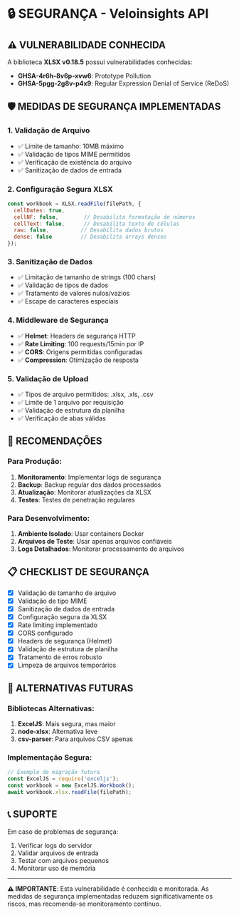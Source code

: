 # 🔒 SEGURANÇA - Veloinsights API

## ⚠️ **VULNERABILIDADE CONHECIDA**

A biblioteca **XLSX v0.18.5** possui vulnerabilidades conhecidas:
- **GHSA-4r6h-8v6p-xvw6**: Prototype Pollution
- **GHSA-5pgg-2g8v-p4x9**: Regular Expression Denial of Service (ReDoS)

## 🛡️ **MEDIDAS DE SEGURANÇA IMPLEMENTADAS**

### **1. Validação de Arquivo**
- ✅ Limite de tamanho: 10MB máximo
- ✅ Validação de tipos MIME permitidos
- ✅ Verificação de existência do arquivo
- ✅ Sanitização de dados de entrada

### **2. Configuração Segura XLSX**
```javascript
const workbook = XLSX.readFile(filePath, {
  cellDates: true,
  cellNF: false,        // Desabilita formatação de números
  cellText: false,      // Desabilita texto de células
  raw: false,          // Desabilita dados brutos
  dense: false         // Desabilita arrays densos
});
```

### **3. Sanitização de Dados**
- ✅ Limitação de tamanho de strings (100 chars)
- ✅ Validação de tipos de dados
- ✅ Tratamento de valores nulos/vazios
- ✅ Escape de caracteres especiais

### **4. Middleware de Segurança**
- ✅ **Helmet**: Headers de segurança HTTP
- ✅ **Rate Limiting**: 100 requests/15min por IP
- ✅ **CORS**: Origens permitidas configuradas
- ✅ **Compression**: Otimização de resposta

### **5. Validação de Upload**
- ✅ Tipos de arquivo permitidos: .xlsx, .xls, .csv
- ✅ Limite de 1 arquivo por requisição
- ✅ Validação de estrutura da planilha
- ✅ Verificação de abas válidas

## 🚨 **RECOMENDAÇÕES**

### **Para Produção:**
1. **Monitoramento**: Implementar logs de segurança
2. **Backup**: Backup regular dos dados processados
3. **Atualização**: Monitorar atualizações da XLSX
4. **Testes**: Testes de penetração regulares

### **Para Desenvolvimento:**
1. **Ambiente Isolado**: Usar containers Docker
2. **Arquivos de Teste**: Usar apenas arquivos confiáveis
3. **Logs Detalhados**: Monitorar processamento de arquivos

## 📋 **CHECKLIST DE SEGURANÇA**

- [x] Validação de tamanho de arquivo
- [x] Validação de tipo MIME
- [x] Sanitização de dados de entrada
- [x] Configuração segura da XLSX
- [x] Rate limiting implementado
- [x] CORS configurado
- [x] Headers de segurança (Helmet)
- [x] Validação de estrutura de planilha
- [x] Tratamento de erros robusto
- [x] Limpeza de arquivos temporários

## 🔄 **ALTERNATIVAS FUTURAS**

### **Bibliotecas Alternativas:**
1. **ExcelJS**: Mais segura, mas maior
2. **node-xlsx**: Alternativa leve
3. **csv-parser**: Para arquivos CSV apenas

### **Implementação Segura:**
```javascript
// Exemplo de migração futura
const ExcelJS = require('exceljs');
const workbook = new ExcelJS.Workbook();
await workbook.xlsx.readFile(filePath);
```

## 📞 **SUPORTE**

Em caso de problemas de segurança:
1. Verificar logs do servidor
2. Validar arquivos de entrada
3. Testar com arquivos pequenos
4. Monitorar uso de memória

---

**⚠️ IMPORTANTE**: Esta vulnerabilidade é conhecida e monitorada. As medidas de segurança implementadas reduzem significativamente os riscos, mas recomenda-se monitoramento contínuo.
